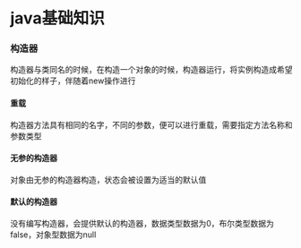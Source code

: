 # java基础知识

### 构造器

构造器与类同名的时候，在构造一个对象的时候，构造器运行，将实例构造成希望初始化的样子，伴随着new操作进行

#### 重载

构造器方法具有相同的名字，不同的参数，便可以进行重载，需要指定方法名称和参数类型

#### 无参的构造器

对象由无参的构造器构造，状态会被设置为适当的默认值

#### 默认的构造器

没有编写构造器，会提供默认的构造器，数据类型数据为0，布尔类型数据为false，对象型数据为null